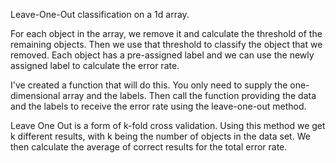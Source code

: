 
Leave-One-Out classification on a 1d array.

For each object in the array, we remove it and calculate the threshold of the remaining objects. Then we use that threshold to classify the object that we removed.
Each object has a pre-assigned label and we can use the newly assigned label to calculate the error rate.

I've created a function that will do this. You only need to supply the one-dimensional array and the labels. Then call the function providing the data and the labels to receive the error rate using the leave-one-out method. 

Leave One Out is a form of k-fold cross validation. Using this method we get k different results, with k being the number of objects in the data set. We then calculate the average of correct results for the total error rate.
